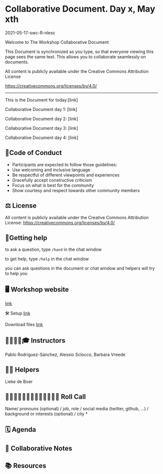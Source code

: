 # Collaborative Document. Day x, May xth
2021-05-17-swc-R-nlesc

Welcome to The Workshop Collaborative Document 
 

This Document is synchronized as you type, so that everyone viewing this page sees the same text. This allows you to collaborate seamlessly on documents. 

All content is publicly available under the Creative Commons Attribution License 

https://creativecommons.org/licenses/by/4.0/ 

 ---------------------------------------------------------------------------- 

This is the Document for today:[link] 

Collaborative Document day 1: [link] 

Collaborative Document day 2: [link] 

Collaborative Document day 3: [link] 

Collaborative Document day 4: [link] 

  

## 👮Code of Conduct 

* Participants are expected to follow those guidelines: 
* Use welcoming and inclusive language 
* Be respectful of different viewpoints and experiences 
* Gracefully accept constructive criticism 
* Focus on what is best for the community 
* Show courtesy and respect towards other community members 
 

## ⚖️ License 

All content is publicly available under the Creative Commons Attribution License: https://creativecommons.org/licenses/by/4.0/ 

 

## 🙋Getting help 
to ask a question, type `/hand` in the chat window 

to get help, type `/help` in the chat window 

you can ask questions in the document or chat window and helpers will try to help you 
 

## 🖥 Workshop website 

[link](https://escience-academy.github.io/2021-05-17-swc-R-nlesc/)

🛠 Setup 
[link](https://escience-academy.github.io/2021-05-17-swc-R-nlesc/#setup)

Download files
[link](https://escience-academy.github.io/2021-05-17-swc-R-nlesc/#setup)
 

## 👩‍🏫👩‍💻🎓 Instructors 

Pablo Rodríguez-Sánchez, Alessio Sclocco, Barbara Vreede
 

## 🧑‍🙋 Helpers 

Lieke de Boer
 

## 👩‍💻👩‍💼👨‍🔬🧑‍🔬🧑‍🚀🧙‍♂️🔧 Roll Call 
Name/ pronouns (optional) / job, role / social media (twitter, github, ...) / background or interests (optional) / city 
* 
 

## 🗓️ Agenda 

 
 

## 🧠 Collaborative Notes 

 
 

## 📚 Resources 

 